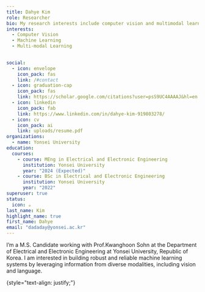 ```yaml
---
title: Dahye Kim
role: Researcher
bio: My research interests include computer vision and multimodal learning
interests:
  - Computer Vision
  - Machine Learning
  - Multi-modal Learning

    
social:
  - icon: envelope
    icon_pack: fas
    link: /#contact
  - icon: graduation-cap
    icon_pack: fas
    link: https://scholar.google.com/citations?user=psS9UC4AAAAJ&hl=en
  - icon: linkedin
    icon_pack: fab
    link: https://www.linkedin.com/in/dahye-kim-919803278/
  - icon: cv
    icon_pack: ai
    link: uploads/resume.pdf
organizations:
  - name: Yonsei University
education:
  courses:
    - course: MEng in Electrical and Electronic Engineering
      institution: Yonsei University
      year: "2024 (Expected)"
    - course: BSc in Electrical and Electronic Engineering
      institution: Yonsei University
      year: "2022"
superuser: true
status:
  icon: ☕️
last_name: Kim
highlight_name: true
first_name: Dahye
email: "dadaday@yonsei.ac.kr"
---
```


I’m a M.S. Candidate working with Prof.Kwanghoon Sohn at the Department of Electrical and Electronic Engineering at Yonsei University, Republic of Korea. I am interested in building robust and reliable machine learning systems by leveraging information from diverse modalities, including vision and language.


{style="text-align: justify;"}
